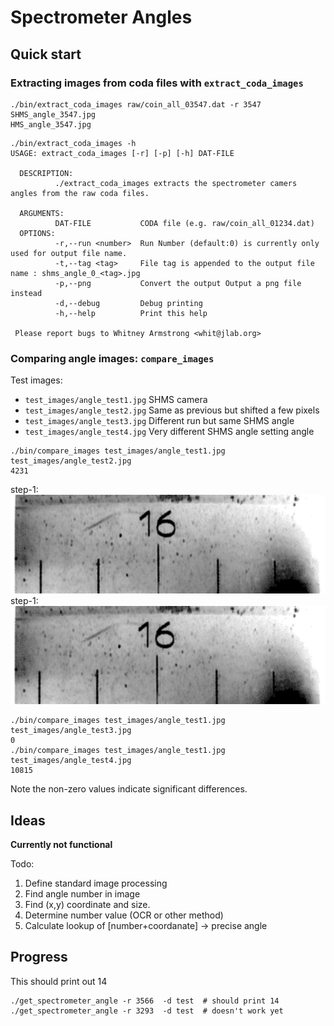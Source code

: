 # Spectrometer Angles

## Quick start

### Extracting images from coda files with `extract_coda_images`

```
./bin/extract_coda_images raw/coin_all_03547.dat -r 3547
SHMS_angle_3547.jpg
HMS_angle_3547.jpg
```

```
./bin/extract_coda_images -h
USAGE: extract_coda_images [-r] [-p] [-h] DAT-FILE
  
  DESCRIPTION:
          ./extract_coda_images extracts the spectrometer camers angles from the raw coda files.
  
  ARGUMENTS: 
          DAT-FILE           CODA file (e.g. raw/coin_all_01234.dat)
  OPTIONS: 
          -r,--run <number>  Run Number (default:0) is currently only used for output file name.
          -t,--tag <tag>     File tag is appended to the output file name : shms_angle_0_<tag>.jpg
          -p,--png           Convert the output Output a png file instead
          -d,--debug         Debug printing
          -h,--help          Print this help
  
 Please report bugs to Whitney Armstrong <whit@jlab.org>
```

### Comparing angle images: `compare_images`

Test images:

* `test_images/angle_test1.jpg` SHMS camera
* `test_images/angle_test2.jpg` Same as previous but shifted a few pixels
* `test_images/angle_test3.jpg` Different run  but same SHMS angle
* `test_images/angle_test4.jpg` Very different SHMS angle setting angle

```
./bin/compare_images test_images/angle_test1.jpg test_images/angle_test2.jpg
4231
```

step-1: ![test12_step1](test_images/test_1-2/test1.png)
step-1: ![test12_step2](test_images/test_1-2/test2.png)


```
./bin/compare_images test_images/angle_test1.jpg test_images/angle_test3.jpg
0
./bin/compare_images test_images/angle_test1.jpg test_images/angle_test4.jpg
10815
```

Note the non-zero values indicate significant differences. 

##  Ideas

**Currently not functional**

Todo:

1. Define standard image processing
2. Find angle number in image
3. Find (x,y) coordinate and size.
4. Determine number value (OCR or other method)
5. Calculate lookup of [number+coordanate] -> precise angle


## Progress

This should print out 14
```
./get_spectrometer_angle -r 3566  -d test  # should print 14
./get_spectrometer_angle -r 3293  -d test  # doesn't work yet
```





